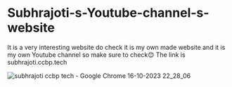 # Subhrajoti-s-Youtube-channel-s-website
It is a very interesting website do check it is my own made website and it is my own Youtube channel so make sure to check😊
The link is subhrajoti.ccbp.tech

![subhrajoti ccbp tech - Google Chrome 16-10-2023 22_28_06](https://github.com/Subhrajoti/Subhrajoti-s-Youtube-channel-s-website/assets/148115965/3f9342de-666b-499a-94da-7dc90dad355e)
